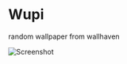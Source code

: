 # Wupi
random wallpaper from wallhaven

![Screenshot](https://github.com/mustafauzun0/Wupi/blob/master/screenshots/wupi.png)
